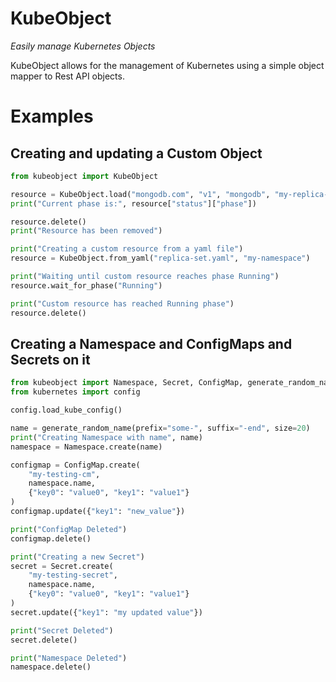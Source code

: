 # KubeObject

_Easily manage Kubernetes Objects_

KubeObject allows for the management of Kubernetes using a simple object mapper to Rest API objects.

# Examples

## Creating and updating a Custom Object

``` python
from kubeobject import KubeObject

resource = KubeObject.load("mongodb.com", "v1", "mongodb", "my-replica-set", "my-namespace")
print("Current phase is:", resource["status"]["phase"])

resource.delete()
print("Resource has been removed")

print("Creating a custom resource from a yaml file")
resource = KubeObject.from_yaml("replica-set.yaml", "my-namespace")

print("Waiting until custom resource reaches phase Running")
resource.wait_for_phase("Running")

print("Custom resource has reached Running phase")
resource.delete()
```

## Creating a Namespace and ConfigMaps and Secrets on it

``` python
from kubeobject import Namespace, Secret, ConfigMap, generate_random_name
from kubernetes import config

config.load_kube_config()

name = generate_random_name(prefix="some-", suffix="-end", size=20)
print("Creating Namespace with name", name)
namespace = Namespace.create(name)

configmap = ConfigMap.create(
    "my-testing-cm",
    namespace.name,
    {"key0": "value0", "key1": "value1"}
)
configmap.update({"key1": "new_value"})

print("ConfigMap Deleted")
configmap.delete()

print("Creating a new Secret")
secret = Secret.create(
    "my-testing-secret",
    namespace.name,
    {"key0": "value0", "key1": "value1"}
)
secret.update({"key1": "my updated value"})

print("Secret Deleted")
secret.delete()

print("Namespace Deleted")
namespace.delete()
```

